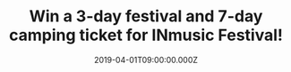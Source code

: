 ---
campaign-uuid: "c-7a88ffe7-2016-4e81-9c03-f3321832c758"
type: "Competition"
category: "Tickets"
date: "2019-04-01T09:00:00.000Z"
end-date: "2019-04-22T23:59:00.000Z"
disable-form: false
is_promoted: true
has_entry_page: true
title: "Win a 3-day festival and 7-day camping ticket for INmusic Festival!"
competition-description: "<p>What better way to kick off the summer in style than\
  \ with an amazing festival and camping tickets to the 14th INmusic Festival in the\
  \ beautiful Zagreb, Croatia? The line-up is packed to hilt with bands not to be\
  \ missed live, from pioneering new artists to rock legends.</p>\n<p>We are pretty\
  \ sure you won’t want to miss this… that’s why we are giving away a 3-day festival\
  \ and 7-day camping ticket for INmusic Festival 2019 to 2 lucky NME AAA members\
  \ to win! Want to come along with us? Click below for a chance to win!</p>\n"
hero-header: "Win a 3-day festival and 7-day camping ticket for INmusic Festival"
terms-confirmation: "N/A"
banner-img: "https://assets.expresslyapp.com/asset-0d68116e-f4e7-4a60-8d83-614781a27991.jpg"
logo-left-href: "aaa.nme.com"
logo-left-image: "https://assets.expresslyapp.com/asset-5d77943f-5a71-4a17-aa78-ba0df6a37d62.jpg"
logo-left-title: "NME AAA"
bg-image-hero: "https://assets.expresslyapp.com/asset-0b741ae4-2c3b-4a98-8c32-6846bfebece5.jpg"
bg-image-first: "https://assets.expresslyapp.com/asset-51fc445d-6f8c-41ef-a702-ead2e6bdc6ad.jpg"
bg-image-second: "https://assets.expresslyapp.com/asset-61dd55b1-20e7-498b-9466-20e70e820e41.jpg"
bg-image-third: "https://assets.expresslyapp.com/asset-b4578534-c087-4211-9162-67bb5918fd13.jpg"
section1-content: "<p>We have on our hands tickets to the INmusic Festival 2019 in\
  \ Zagreb, Croatia taking place from June 24th-26th to give away! Spanning three\
  \ beautiful islands in the middle of Lake Jarun, Zagreb, you’ll be spoilt to find\
  \ a more idyllic location to enjoy your favourite bands!</p>\n"
section2-content: "<p>The line-up is packed to hilt with bands not to be missed live,\
  \ from pioneering new artists to rock legends. Kicking off the headliners are The\
  \ Cure, Foals, Suede, Garbage, Frank Turner & The Sleeping Souls and many, many\
  \ more!</p>\n<p>Its not to be missed.</p>\n"
section3-content: "<p>INmusic offers something for everyone. An array of the best\
  \ Indie rock bands on the planet, sunshine, a picturesque location and activities\
  \ like swimming, yoga and sports. Hardcore campers lay back and relax with the lakeside\
  \ camping on two of the islands that are equipped with Wi-Fi, showers and beaches!\
  \ Camping has never looked so good!</p>\n<p>If you are over 18, complete the form\
  \ below to be in with a chance to rock out with INmusic in Croatia!</p>\n<p>Good\
  \ luck!</p>\n"
entry-title: "Win a 3-day festival and 7-day camping ticket for INmusic Festival!"
entry-content: "<p>Enter the draw to win a 3-day festival and 7-day camping ticket\
  \ for INmusic Festival by entering below before 23:59 on 22nd of April 2019.</p>\n"
has-winner: false
prize-description: "There will be 2 winners. Each winner will win the following prize:\
  \ a 3-day festival and 7-day camping ticket to INmusic festival, lake Jarun, Zagreb\
  \ on 24th-26th June 2019."
prize-restrictions: "The winners are responsible for all expenses and travel and accommodation\
  \ arrangements included in the prize, including any necessary travel documents,\
  \ passports and visas."
special-conditions: "Multiple entries are allowed up to one every day.\r\nWinners\
  \ will be notified by email on or around the 29th April the notification date. If\
  \ the winner cannot be contacted within 24 hours  the Promoter reserves the right\
  \ to offer the prize to the next eligible entrant drawn at random."
country-restrictions:
- "GB"
---